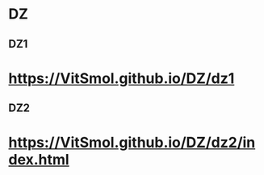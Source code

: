 # DZ
## DZ1
# https://VitSmol.github.io/DZ/dz1
## DZ2
# https://VitSmol.github.io/DZ/dz2/index.html

